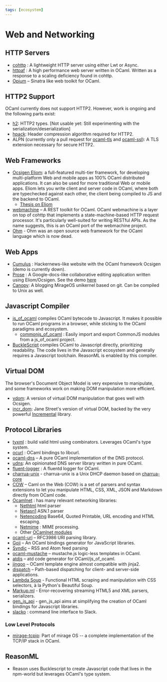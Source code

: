 ```yaml
---
tags: [ecosystem]
---
```


# Web and Networking

## HTTP Servers

* [cohttp](https://github.com/mirage/ocaml-cohttp) : A lightweight HTTP server using either Lwt or Async.
* [httpaf](https://github.com/inhabitedtype/httpaf) : A high performance web server written in OCaml. Written as a response to a scaling deficiency found in cohttp.
* [Opium](https://github.com/rgrinberg/opium)  – Sinatra like web toolkit for OCaml.

## HTTP2 Support

OCaml currently does not support HTTP2. However, work is ongoing and the following parts exist:

* [h2](https://github.com/anuragsoni/h2): HTTP2 types. [Not usable yet: Still experimenting with the serialization/deserialization]
* [hpack](https://github.com/314eter/ocaml-hpack): Header compression algorithm required for HTTP2.
* ALPN (currently only a pull request for [ocaml-tls](https://github.com/mirleft/ocaml-tls/pull/378) and [ocaml-ssl](https://github.com/savonet/ocaml-ssl/pull/38)): A TLS extension necessary for secure HTTP2.

## Web Frameworks

* [Ocsigen Eliom](http://ocsigen.org/eliom/): a full-featured multi-tier framework,
for developing multi-platform Web and mobile apps as 100% OCaml distributed applications.
It can also be used for more traditional Web or mobile apps.
Eliom lets you write client and server code in OCaml, where both are typechecked against
each other, the client being compiled to JS and the backend to OCaml.
  * [Thesis on Eliom](https://www.irif.fr/~gradanne/papers/phdthesis.pdf)
* [webmachine](https://github.com/inhabitedtype/ocaml-webmachine)  – A REST toolkit for OCaml. OCaml webmachine is a layer on top of cohttp that implements a state-machine-based HTTP request processor. It's particularly well-suited for writing RESTful APIs. As the name suggests, this is an OCaml port of the webmachine project.
* [Ohm](http://ohm-framework.com/)  - Ohm was an open source web framework for the OCaml language which is now dead.

## Web Apps
* [Cumulus](https://github.com/Cumulus/Cumulus) : Hackernews-like website with the OCaml framework Ocsigen (demo is currently down).
* [Prose](https://gitlab.com/adrien-n/prose/) : A Google-docs-like collaborative editing application written using Eliom/Ocsigen. See the demo [here](https://prose.yaxm.org/pads/foo-ocaml)
* [Canopy](https://github.com/Engil/Canopy): A blogging MirageOS unikernel based on git.
Can be compiled to Unix as well.

## Javascript Compiler

* [js_of_ocaml](http://ocsigen.org/js_of_ocaml)  compiles OCaml bytecode to Javascript. It makes it possible to run OCaml programs in a browser, while sticking to the OCaml paradigms and ecosystem.
  * [commonjs_of_ocaml](https://github.com/AngryLawyer/commonjs_of_ocaml) : Easily import and export CommonJS modules from a js_of_ocaml project.
* [BuckleScript](https://github.com/bloomberg/bucklescript)  compiles OCaml to Javascript directly, prioritizing readability. The code lives in the Javascript ecosystem and generally requires a Javascript toolchain. ReasonML is enabled by this compiler.

## Virtual DOM
The browser's Document Object Model is very expensive to manipulate,
and some frameworks work on making DOM manipulation more efficient.

* [vdom](https://github.com/LexiFi/ocaml-vdom):
A version of virtual DOM manipulation that goes well with Ocsigen.
* [incr_dom](https://github.com/janestreet/incr_dom):
Jane Street's version of virtual DOM,
backed by the very powerful [Incremental](https://github.com/janestreet/incremental) library.

## Protocol Libraries

* [tyxml](http://ocsigen.org/tyxml) : build valid html using combinators. Leverages OCaml's type system.
* [ocurl](https://github.com/ygrek/ocurl) : OCaml bindings to libcurl.
* [ocaml-dns](https://github.com/mirage/ocaml-dns)  – A pure OCaml implementation of the DNS protocol.
* [udns](https://github.com/roburio/udns): An opinionated DNS server library written in pure OCaml.
* [fluent-logger](https://github.com/fluent/fluent-logger-ocaml) :  A fluentd logger for OCaml.
* [charrua-unix](https://github.com/haesbaert/charrua-unix)  - charrua-unix is a Unix DHCP daemon based on [charrua-core](https://github.com/haesbaert/charrua-core)
* [COW](https://github.com/mirage/ocaml-cow)  – Caml on the Web (COW) is a set of parsers and syntax extensions to let you manipulate HTML, CSS, XML, JSON and Markdown directly from OCaml code.
* [Ocamlnet](http://projects.camlcity.org/projects/ocamlnet.html) : has many relevant networking libraries:
  * [Nethtml](http://projects.camlcity.org/projects/dl/ocamlnet-4.0.4/doc/html-main/Nethtml.html)  html parser
  * [Netasn1](http://projects.camlcity.org/projects/dl/ocamlnet-4.0.4/doc/html-main/Netasn1.html)  ASN.1 parser
  * [Netencoding](http://projects.camlcity.org/projects/dl/ocamlnet-4.0.4/doc/html-main/Netencoding.html)  Base64, Quoted Printable, URL encoding and HTML escaping.
  * [Netmime](http://projects.camlcity.org/projects/dl/ocamlnet-4.0.4/doc/html-main/Netmime.html) : MIME processing.
  * Other [OCamlnet modules](http://projects.camlcity.org/projects/dl/ocamlnet-4.0.4/doc/html-main/index.html)
* [ocaml-uri](https://github.com/mirage/ocaml-uri)  – RFC3986 URI parsing library.
* [Goji](https://github.com/klakplok/goji)  – An OCaml bindings generator for JavaScript libraries.
* [Syndic](https://github.com/Cumulus/Syndic)  – RSS and Atom feed parsing
* [ocaml-mustache](https://github.com/rgrinberg/ocaml-mustache)  – mustache.js logic-less templates in OCaml.
* [atdjs](https://github.com/barko/atdjs)  – atd code generator for OCaml/js_of_ocaml.
* [jingoo](https://github.com/tategakibunko/jingoo)  – OCaml template engine almost compatible with jinja2.
* [dispatch](https://github.com/inhabitedtype/ocaml-dispatch)  – Path-based dispatching for client- and server-side applications.
* [Lambda Soup](https://github.com/aantron/lambda-soup)  - Functional HTML scraping and manipulation with CSS selectors, à la Python's Beautiful Soup.
* [Markup.ml](https://github.com/aantron/markup.ml)  - Error-recovering streaming HTML5 and XML parsers, serializers.
* [gen_js_api](https://github.com/LexiFi/gen_js_api)  - gen_js_api aims at simplifying the creation of OCaml bindings for Javascript libraries.
* [slacko](https://github.com/Leonidas-from-XIV/slacko) : command line interface to Slack.

### Low Level Protocols
* [mirage-tcpip](https://github.com/mirage/mirage-tcpip): Part of mirage OS -- a complete implementation of the TCP/IP stack in OCaml.

## ReasonML
* Reason uses Bucklescript to create Javascript code that lives in the npm-world but leverages OCaml's type system.
